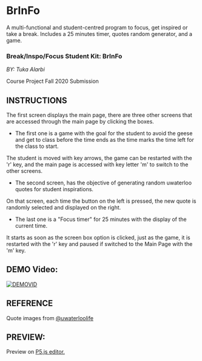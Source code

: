 # BrInFo
 A multi-functional and student-centred program to focus, get inspired or take a break. Includes a 25 minutes timer, quotes random generator, and a game.
 
 <h3>Break/Inspo/Focus Student Kit: BrInFo</h3>            
 
 *BY: Tuka Alarbi*
 
 Course Project Fall 2020 Submission
 
 ## INSTRUCTIONS  
 
 The first screen displays the main page, there are three other screens that are accessed through the main page by clicking the boxes. 
 
  - The first one is a game with the goal for the student to avoid the geese and get to class before the time ends as the time marks the time
 left for the class to start. 

 The student is moved with key arrows, the game can be restarted with the 'r' key, and the main page is accessed with key letter 'm' to switch to the other screens. 
 
  - The second screen, has the objective of generating random uwaterloo quotes for student inspirations. 
 
 On that screen, each time the button on the left is pressed, the new quote is randomly selected and displayed on the right. 
 
  - The last one is a "Focus timer" for 25 minutes with the display of the current time.
 
 It starts as soon as the screen box option is clicked, just as the game, it is restarted with the 'r' key and paused if switched to the Main Page with the 'm' key.
 
 
 ## DEMO Video:
[![DEMOVID](https://img.youtube.com/vi/fVnUiSXHnjw/0.jpg)](https://www.youtube.com/watch?v=fVnUiSXHnjw)


## REFERENCE                     
 Quote images from <a href="https://www.instagram.com/uwaterloolife/?hl=en">@uwaterloolife</a>  
 
 
 ## PREVIEW:
 Preview on <a href="https://editor.p5js.org/talarbi/sketches/mFFcq7tFJ">P5.js editor.</a>
 
